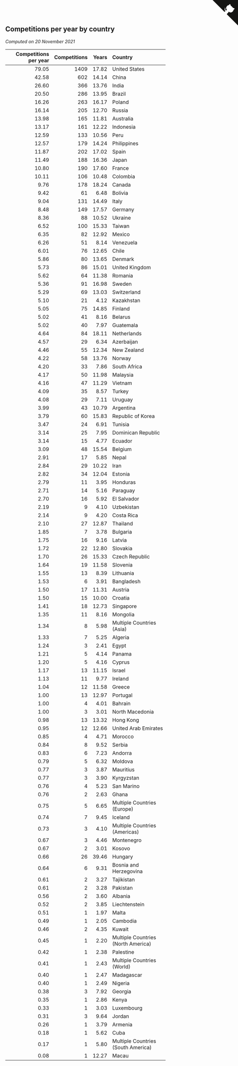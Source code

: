## Competitions per year by country

*Computed on 20 November 2021*

| Competitions per year | Competitions | Years | Country |
| ---: | ---: | ---: | :--- |
| 79.05 | 1409 | 17.82 | United States |
| 42.58 | 602 | 14.14 | China |
| 26.60 | 366 | 13.76 | India |
| 20.50 | 286 | 13.95 | Brazil |
| 16.26 | 263 | 16.17 | Poland |
| 16.14 | 205 | 12.70 | Russia |
| 13.98 | 165 | 11.81 | Australia |
| 13.17 | 161 | 12.22 | Indonesia |
| 12.59 | 133 | 10.56 | Peru |
| 12.57 | 179 | 14.24 | Philippines |
| 11.87 | 202 | 17.02 | Spain |
| 11.49 | 188 | 16.36 | Japan |
| 10.80 | 190 | 17.60 | France |
| 10.11 | 106 | 10.48 | Colombia |
| 9.76 | 178 | 18.24 | Canada |
| 9.42 | 61 | 6.48 | Bolivia |
| 9.04 | 131 | 14.49 | Italy |
| 8.48 | 149 | 17.57 | Germany |
| 8.36 | 88 | 10.52 | Ukraine |
| 6.52 | 100 | 15.33 | Taiwan |
| 6.35 | 82 | 12.92 | Mexico |
| 6.26 | 51 | 8.14 | Venezuela |
| 6.01 | 76 | 12.65 | Chile |
| 5.86 | 80 | 13.65 | Denmark |
| 5.73 | 86 | 15.01 | United Kingdom |
| 5.62 | 64 | 11.38 | Romania |
| 5.36 | 91 | 16.98 | Sweden |
| 5.29 | 69 | 13.03 | Switzerland |
| 5.10 | 21 | 4.12 | Kazakhstan |
| 5.05 | 75 | 14.85 | Finland |
| 5.02 | 41 | 8.16 | Belarus |
| 5.02 | 40 | 7.97 | Guatemala |
| 4.64 | 84 | 18.11 | Netherlands |
| 4.57 | 29 | 6.34 | Azerbaijan |
| 4.46 | 55 | 12.34 | New Zealand |
| 4.22 | 58 | 13.76 | Norway |
| 4.20 | 33 | 7.86 | South Africa |
| 4.17 | 50 | 11.98 | Malaysia |
| 4.16 | 47 | 11.29 | Vietnam |
| 4.09 | 35 | 8.57 | Turkey |
| 4.08 | 29 | 7.11 | Uruguay |
| 3.99 | 43 | 10.79 | Argentina |
| 3.79 | 60 | 15.83 | Republic of Korea |
| 3.47 | 24 | 6.91 | Tunisia |
| 3.14 | 25 | 7.95 | Dominican Republic |
| 3.14 | 15 | 4.77 | Ecuador |
| 3.09 | 48 | 15.54 | Belgium |
| 2.91 | 17 | 5.85 | Nepal |
| 2.84 | 29 | 10.22 | Iran |
| 2.82 | 34 | 12.04 | Estonia |
| 2.79 | 11 | 3.95 | Honduras |
| 2.71 | 14 | 5.16 | Paraguay |
| 2.70 | 16 | 5.92 | El Salvador |
| 2.19 | 9 | 4.10 | Uzbekistan |
| 2.14 | 9 | 4.20 | Costa Rica |
| 2.10 | 27 | 12.87 | Thailand |
| 1.85 | 7 | 3.78 | Bulgaria |
| 1.75 | 16 | 9.16 | Latvia |
| 1.72 | 22 | 12.80 | Slovakia |
| 1.70 | 26 | 15.33 | Czech Republic |
| 1.64 | 19 | 11.58 | Slovenia |
| 1.55 | 13 | 8.39 | Lithuania |
| 1.53 | 6 | 3.91 | Bangladesh |
| 1.50 | 17 | 11.31 | Austria |
| 1.50 | 15 | 10.00 | Croatia |
| 1.41 | 18 | 12.73 | Singapore |
| 1.35 | 11 | 8.16 | Mongolia |
| 1.34 | 8 | 5.98 | Multiple Countries (Asia) |
| 1.33 | 7 | 5.25 | Algeria |
| 1.24 | 3 | 2.41 | Egypt |
| 1.21 | 5 | 4.14 | Panama |
| 1.20 | 5 | 4.16 | Cyprus |
| 1.17 | 13 | 11.15 | Israel |
| 1.13 | 11 | 9.77 | Ireland |
| 1.04 | 12 | 11.58 | Greece |
| 1.00 | 13 | 12.97 | Portugal |
| 1.00 | 4 | 4.01 | Bahrain |
| 1.00 | 3 | 3.01 | North Macedonia |
| 0.98 | 13 | 13.32 | Hong Kong |
| 0.95 | 12 | 12.66 | United Arab Emirates |
| 0.85 | 4 | 4.71 | Morocco |
| 0.84 | 8 | 9.52 | Serbia |
| 0.83 | 6 | 7.23 | Andorra |
| 0.79 | 5 | 6.32 | Moldova |
| 0.77 | 3 | 3.87 | Mauritius |
| 0.77 | 3 | 3.90 | Kyrgyzstan |
| 0.76 | 4 | 5.23 | San Marino |
| 0.76 | 2 | 2.63 | Ghana |
| 0.75 | 5 | 6.65 | Multiple Countries (Europe) |
| 0.74 | 7 | 9.45 | Iceland |
| 0.73 | 3 | 4.10 | Multiple Countries (Americas) |
| 0.67 | 3 | 4.46 | Montenegro |
| 0.67 | 2 | 3.01 | Kosovo |
| 0.66 | 26 | 39.46 | Hungary |
| 0.64 | 6 | 9.31 | Bosnia and Herzegovina |
| 0.61 | 2 | 3.27 | Tajikistan |
| 0.61 | 2 | 3.28 | Pakistan |
| 0.56 | 2 | 3.60 | Albania |
| 0.52 | 2 | 3.85 | Liechtenstein |
| 0.51 | 1 | 1.97 | Malta |
| 0.49 | 1 | 2.05 | Cambodia |
| 0.46 | 2 | 4.35 | Kuwait |
| 0.45 | 1 | 2.20 | Multiple Countries (North America) |
| 0.42 | 1 | 2.38 | Palestine |
| 0.41 | 1 | 2.43 | Multiple Countries (World) |
| 0.40 | 1 | 2.47 | Madagascar |
| 0.40 | 1 | 2.49 | Nigeria |
| 0.38 | 3 | 7.92 | Georgia |
| 0.35 | 1 | 2.86 | Kenya |
| 0.33 | 1 | 3.03 | Luxembourg |
| 0.31 | 3 | 9.64 | Jordan |
| 0.26 | 1 | 3.79 | Armenia |
| 0.18 | 1 | 5.62 | Cuba |
| 0.17 | 1 | 5.80 | Multiple Countries (South America) |
| 0.08 | 1 | 12.27 | Macau |


<a href="https://github.com/jonatanklosko/wca_statistics" class="github-corner" aria-label="View source on Github"><svg width="80" height="80" viewBox="0 0 250 250" style="fill:#151513; color:#fff; position: absolute; top: 0; border: 0; right: 0;" aria-hidden="true"><path d="M0,0 L115,115 L130,115 L142,142 L250,250 L250,0 Z"></path><path d="M128.3,109.0 C113.8,99.7 119.0,89.6 119.0,89.6 C122.0,82.7 120.5,78.6 120.5,78.6 C119.2,72.0 123.4,76.3 123.4,76.3 C127.3,80.9 125.5,87.3 125.5,87.3 C122.9,97.6 130.6,101.9 134.4,103.2" fill="currentColor" style="transform-origin: 130px 106px;" class="octo-arm"></path><path d="M115.0,115.0 C114.9,115.1 118.7,116.5 119.8,115.4 L133.7,101.6 C136.9,99.2 139.9,98.4 142.2,98.6 C133.8,88.0 127.5,74.4 143.8,58.0 C148.5,53.4 154.0,51.2 159.7,51.0 C160.3,49.4 163.2,43.6 171.4,40.1 C171.4,40.1 176.1,42.5 178.8,56.2 C183.1,58.6 187.2,61.8 190.9,65.4 C194.5,69.0 197.7,73.2 200.1,77.6 C213.8,80.2 216.3,84.9 216.3,84.9 C212.7,93.1 206.9,96.0 205.4,96.6 C205.1,102.4 203.0,107.8 198.3,112.5 C181.9,128.9 168.3,122.5 157.7,114.1 C157.9,116.9 156.7,120.9 152.7,124.9 L141.0,136.5 C139.8,137.7 141.6,141.9 141.8,141.8 Z" fill="currentColor" class="octo-body"></path></svg></a><style>.github-corner:hover .octo-arm{animation:octocat-wave 560ms ease-in-out}@keyframes octocat-wave{0%,100%{transform:rotate(0)}20%,60%{transform:rotate(-25deg)}40%,80%{transform:rotate(10deg)}}@media (max-width:500px){.github-corner:hover .octo-arm{animation:none}.github-corner .octo-arm{animation:octocat-wave 560ms ease-in-out}}</style>
